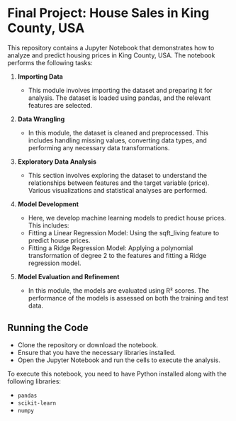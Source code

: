 # Final Project: House Sales in King County, USA

This repository contains a Jupyter Notebook that demonstrates how to analyze and predict housing prices in King County, USA. The notebook performs the following tasks:

1. **Importing Data**
   - This module involves importing the dataset and preparing it for analysis. The dataset is loaded using pandas, and the relevant features are selected.
  
2. **Data Wrangling**
   - In this module, the dataset is cleaned and preprocessed. This includes handling missing values, converting data types, and performing any necessary data transformations.

3. **Exploratory Data Analysis**
   - This section involves exploring the dataset to understand the relationships between features and the target variable (price). Various visualizations and statistical analyses are performed.

4. **Model Development**
   - Here, we develop machine learning models to predict house prices. This includes:
   - Fitting a Linear Regression Model: Using the sqft_living feature to predict house prices.
   - Fitting a Ridge Regression Model: Applying a polynomial transformation of degree 2 to the features and fitting a Ridge regression model.

5. **Model Evaluation and Refinement**
   - In this module, the models are evaluated using R² scores. The performance of the models is assessed on both the training and test data.

## Running the Code
   - Clone the repository or download the notebook.
   - Ensure that you have the necessary libraries installed.
   - Open the Jupyter Notebook and run the cells to execute the analysis.

To execute this notebook, you need to have Python installed along with the following libraries:
   - `pandas`
   - `scikit-learn`
   - `numpy`
